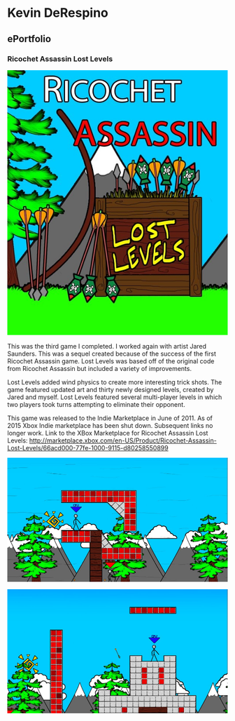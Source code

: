 # Kevin DeRespino
## ePortfolio
### Ricochet Assassin Lost Levels

 ![Image](images/RicochetAssassinLL/RALL_Shot1.jpg)

This was the third game I completed. I worked again with artist Jared Saunders. This was a sequel created because of the success of the first Ricochet Assassin game. Lost Levels was based off of the original code from Ricochet Assassin but included a variety of improvements.
 
Lost Levels added wind physics to create more interesting trick shots. The game featured updated art and thirty newly designed levels, created by Jared and myself. Lost Levels featured several multi-player levels in which two players took turns attempting to eliminate their opponent.
 
This game was released to the Indie Marketplace in June of 2011.
 As of 2015 Xbox Indie marketplace has been shut down. Subsequent links no longer work.
Link to the XBox Marketplace for Ricochet Assassin Lost Levels:
http://marketplace.xbox.com/en-US/Product/Ricochet-Assassin-Lost-Levels/66acd000-77fe-1000-9115-d80258550899

 ![Image](images/RicochetAssassinLL/RALL_Shot2.jpg)

 ![Image](images/RicochetAssassinLL/RALL_Shot3.jpg)